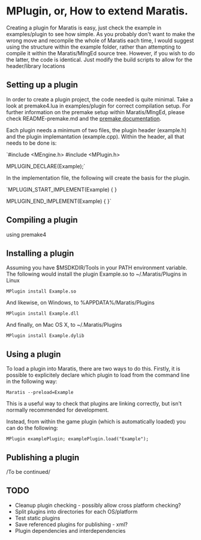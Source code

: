 MPlugin, or, How to extend Maratis.
===================================

Creating a plugin for Maratis is easy, just check the example in examples/plugin to see how simple.
As you probably don't want to make the wrong move and recompile the whole of Maratis each time, I would suggest using the structure within the example folder, rather than attempting to compile it within the Maratis/MIngEd source tree. However, if you wish to do the latter, the code is identical. Just modify the build scripts to allow for the header/library locations

Setting up a plugin
-------------------

In order to create a plugin project, the code needed is quite minimal. Take a look at premake4.lua in examples/plugin for correct compilation setup. For further information on the premake setup within Maratis/MIngEd, please check README-premake.md and the [premake documentation](http://industriousone.com/premake/userguide).

Each plugin needs a minimum of two files, the plugin header (example.h) and the plugin implemantation (example.cpp). Within the header, all that needs to be done is:

`#include <MEngine.h>
 #include <MPlugin.h>

 MPLUGIN_DECLARE(Example);`

In the implementation file, the following will create the basis for the plugin.

`MPLUGIN_START_IMPLEMENT(Example)
 {
 }

 MPLUGIN_END_IMPLEMENT(Example)
 {
 }`

Compiling a plugin
------------------

using premake4

Installing a plugin
-------------------

Assuming you have $MSDKDIR/Tools in your PATH environment variable. The following would install the plugin Example.so to ~/.Maratis/Plugins in Linux

`MPlugin install Example.so`

And likewise, on Windows, to %APPDATA%/Maratis/Plugins

`MPlugin install Example.dll`

And finally, on Mac OS X, to ~/.Maratis/Plugins

`MPlugin install Example.dylib`

Using a plugin
--------------

To load a plugin into Maratis, there are two ways to do this. Firstly, it is possible to explicitely declare which plugin to load from the command line in the following way:

`Maratis --preload=Example`

This is a useful way to check that plugins are linking correctly, but isn't normally recommended for development.

Instead, from within the game plugin (which is automatically loaded) you can do the following:

`MPlugin examplePlugin;
 examplePlugin.load("Example");`

Publishing a plugin
-------------------

/To be continued/

TODO
----

* Cleanup plugin checking - possibly allow cross platform checking?
* Split plugins into directories for each OS/platform
* Test static plugins
* Save referenced plugins for publishing - xml?
* Plugin dependencies and interdependencies
